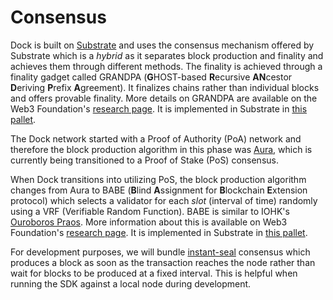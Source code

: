 # Consensus

Dock is built on [Substrate](https://substrate.dev/) and uses the consensus mechanism offered by Substrate which is a _hybrid_ as it separates block production and finality and achieves them through different methods. The finality is achieved through a finality gadget called GRANDPA \(**G**HOST-based **R**ecursive **AN**cestor **D**eriving **P**refix **A**greement\). It finalizes chains rather than individual blocks and offers provable finality. More details on GRANDPA are available on the Web3 Foundation's [research page](https://research.web3.foundation/en/latest/polkadot/GRANDPA.html). It is implemented in Substrate in [this pallet](https://github.com/paritytech/substrate/tree/master/client/finality-grandpa).

The Dock network started with a Proof of Authority \(PoA\) network and therefore the block production algorithm in this phase was [Aura](https://openethereum.github.io/wiki/Aura), which is currently being transitioned to a Proof of Stake \(PoS\) consensus.

When Dock transitions into utilizing PoS, the block production algorithm changes from Aura to BABE \(**B**lind **A**ssignment for **B**lockchain **E**xtension protocol\) which selects a validator for each _slot_ \(interval of time\) randomly using a VRF \(Verifiable Random Function\). BABE is similar to IOHK's [Ouroboros Praos](https://eprint.iacr.org/2017/573.pdf). More information about this is available on Web3 Foundation's [research page](https://research.web3.foundation/en/latest/polkadot/BABE/Babe.html). It is implemented in Substrate in [this pallet](https://github.com/paritytech/substrate/tree/master/client/consensus/babe).

For development purposes, we will bundle [instant-seal](https://github.com/paritytech/substrate/tree/master/client/consensus/manual-seal) consensus which produces a block as soon as the transaction reaches the node rather than wait for blocks to be produced at a fixed interval. This is helpful when running the SDK against a local node during development.



